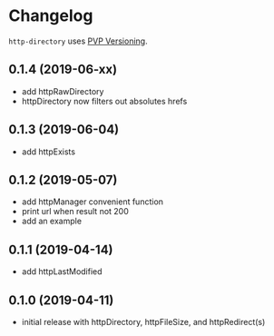 # Changelog

`http-directory` uses [PVP Versioning](https://pvp.haskell.org).

## 0.1.4 (2019-06-xx)
- add httpRawDirectory
- httpDirectory now filters out absolutes hrefs

## 0.1.3 (2019-06-04)
- add httpExists

## 0.1.2 (2019-05-07)
- add httpManager convenient function
- print url when result not 200
- add an example

## 0.1.1 (2019-04-14)
- add httpLastModified

## 0.1.0 (2019-04-11)
- initial release with httpDirectory, httpFileSize, and httpRedirect(s)
